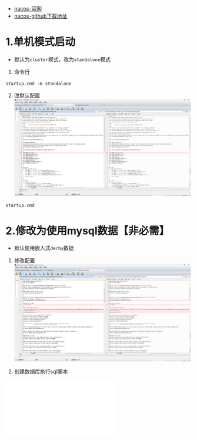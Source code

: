 - [nacos-官网](https://nacos.io/zh-cn/index.html)
- [nacos-github下载地址](https://github.com/alibaba/nacos/tags)

# 1.单机模式启动

- 默认为`cluster`模式，改为`standalone`模式

1. 命令行

```shell
startup.cmd -m standalone
```

2. 改默认配置
   ![修改模式](6.1.修改模式.png)

```shell
startup.cmd
```

# 2.修改为使用mysql数据【非必需】

- 默认使用嵌入式`derby`数据

1. 修改配置
   ![配置mysql数据库](6.2.配置mysql数据库.png)

2. 创建数据库执行sql脚本

![mysql-schema](6.2.mysql-schema.sql)
